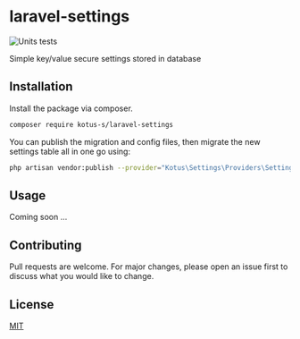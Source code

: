 # laravel-settings

![Units tests](https://github.com/Kotus-s/laravel-settings/workflows/Units%20tests/badge.svg?branch=master)

Simple key/value secure settings stored in database

## Installation
Install the package via composer.

```bash
composer require kotus-s/laravel-settings
```

You can publish the migration and config files, then migrate the new settings table all in one go using:

```bash
php artisan vendor:publish --provider="Kotus\Settings\Providers\SettingsServiceProvider" --tag=migrations && php artisan migrate
```

## Usage
Coming soon ...

## Contributing
Pull requests are welcome. For major changes, please open an issue first to discuss what you would like to change.

## License
[MIT](https://choosealicense.com/licenses/mit/)

